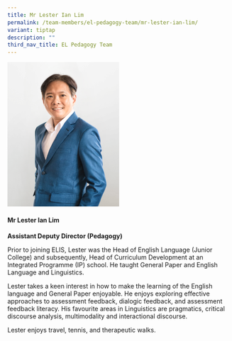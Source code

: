 ```yaml
---
title: Mr Lester Ian Lim
permalink: /team-members/el-pedagogy-team/mr-lester-ian-lim/
variant: tiptap
description: ""
third_nav_title: EL Pedagogy Team
---
```

<p></p>
<div class="isomer-image-wrapper">
<img style="width: 50%;" height="auto" width="100%" alt="" src="/images/Lester_Portrait.png">
</div>
<h4><strong>Mr Lester Ian Lim</strong></h4>
<p><strong>Assistant Deputy Director (Pedagogy)</strong>
</p>
<p>Prior to joining ELIS, Lester was the Head of English Language (Junior
College) and subsequently, Head of Curriculum Development at an Integrated
Programme (IP) school. He taught General Paper and English Language and
Linguistics.</p>
<p>Lester takes a keen interest in how to make the learning of the English
language and General Paper enjoyable. He enjoys exploring effective approaches
to assessment feedback, dialogic feedback, and assessment feedback literacy.
His favourite areas in Linguistics are pragmatics, critical discourse analysis,
multimodality and interactional discourse.</p>
<p>Lester enjoys travel, tennis, and therapeutic walks.&nbsp;</p>